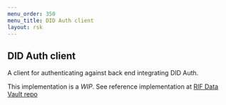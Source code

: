 ```yaml
---
menu_order: 350
menu_title: DID Auth client
layout: rsk
---
```


## DID Auth client

A client for authenticating against back end integrating DID Auth.

This implementation is a *WIP*. See reference implementation at [RIF Data Vault repo](https://github.com/rsksmart/rif-data-vault/tree/develop/modules/ipfs-cpinner-client/src/auth-manager)
